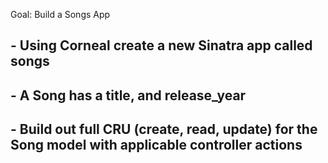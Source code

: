 Goal: Build a Songs App 

## - Using Corneal create a new Sinatra app called songs
## - A Song has a title, and release\_year
## - Build out full CRU (create, read, update) for the Song model with applicable controller actions